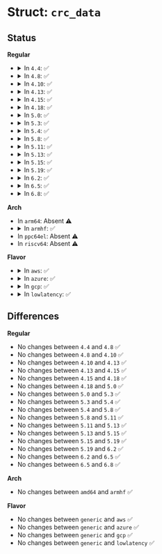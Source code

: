 # Struct: <code>crc_data</code>

## Status
<b>Regular</b>
<ul>
<li>
<details>
<summary>In <code>4.4</code>: ✅</summary>

```c
struct crc_data {
    struct task_struct *thr;
    atomic_t ready;
    atomic_t stop;
    unsigned int run_threads;
    wait_queue_head_t go;
    wait_queue_head_t done;
    u32 *crc32;
    size_t * unc_len[3];
    unsigned char * unc[3];
};
```
</details>
</li>
<li>
<details>
<summary>In <code>4.8</code>: ✅</summary>

```c
struct crc_data {
    struct task_struct *thr;
    atomic_t ready;
    atomic_t stop;
    unsigned int run_threads;
    wait_queue_head_t go;
    wait_queue_head_t done;
    u32 *crc32;
    size_t * unc_len[3];
    unsigned char * unc[3];
};
```
</details>
</li>
<li>
<details>
<summary>In <code>4.10</code>: ✅</summary>

```c
struct crc_data {
    struct task_struct *thr;
    atomic_t ready;
    atomic_t stop;
    unsigned int run_threads;
    wait_queue_head_t go;
    wait_queue_head_t done;
    u32 *crc32;
    size_t * unc_len[3];
    unsigned char * unc[3];
};
```
</details>
</li>
<li>
<details>
<summary>In <code>4.13</code>: ✅</summary>

```c
struct crc_data {
    struct task_struct *thr;
    atomic_t ready;
    atomic_t stop;
    unsigned int run_threads;
    wait_queue_head_t go;
    wait_queue_head_t done;
    u32 *crc32;
    size_t * unc_len[3];
    unsigned char * unc[3];
};
```
</details>
</li>
<li>
<details>
<summary>In <code>4.15</code>: ✅</summary>

```c
struct crc_data {
    struct task_struct *thr;
    atomic_t ready;
    atomic_t stop;
    unsigned int run_threads;
    wait_queue_head_t go;
    wait_queue_head_t done;
    u32 *crc32;
    size_t * unc_len[3];
    unsigned char * unc[3];
};
```
</details>
</li>
<li>
<details>
<summary>In <code>4.18</code>: ✅</summary>

```c
struct crc_data {
    struct task_struct *thr;
    atomic_t ready;
    atomic_t stop;
    unsigned int run_threads;
    wait_queue_head_t go;
    wait_queue_head_t done;
    u32 *crc32;
    size_t * unc_len[3];
    unsigned char * unc[3];
};
```
</details>
</li>
<li>
<details>
<summary>In <code>5.0</code>: ✅</summary>

```c
struct crc_data {
    struct task_struct *thr;
    atomic_t ready;
    atomic_t stop;
    unsigned int run_threads;
    wait_queue_head_t go;
    wait_queue_head_t done;
    u32 *crc32;
    size_t * unc_len[3];
    unsigned char * unc[3];
};
```
</details>
</li>
<li>
<details>
<summary>In <code>5.3</code>: ✅</summary>

```c
struct crc_data {
    struct task_struct *thr;
    atomic_t ready;
    atomic_t stop;
    unsigned int run_threads;
    wait_queue_head_t go;
    wait_queue_head_t done;
    u32 *crc32;
    size_t * unc_len[3];
    unsigned char * unc[3];
};
```
</details>
</li>
<li>
<details>
<summary>In <code>5.4</code>: ✅</summary>

```c
struct crc_data {
    struct task_struct *thr;
    atomic_t ready;
    atomic_t stop;
    unsigned int run_threads;
    wait_queue_head_t go;
    wait_queue_head_t done;
    u32 *crc32;
    size_t * unc_len[3];
    unsigned char * unc[3];
};
```
</details>
</li>
<li>
<details>
<summary>In <code>5.8</code>: ✅</summary>

```c
struct crc_data {
    struct task_struct *thr;
    atomic_t ready;
    atomic_t stop;
    unsigned int run_threads;
    wait_queue_head_t go;
    wait_queue_head_t done;
    u32 *crc32;
    size_t * unc_len[3];
    unsigned char * unc[3];
};
```
</details>
</li>
<li>
<details>
<summary>In <code>5.11</code>: ✅</summary>

```c
struct crc_data {
    struct task_struct *thr;
    atomic_t ready;
    atomic_t stop;
    unsigned int run_threads;
    wait_queue_head_t go;
    wait_queue_head_t done;
    u32 *crc32;
    size_t * unc_len[3];
    unsigned char * unc[3];
};
```
</details>
</li>
<li>
<details>
<summary>In <code>5.13</code>: ✅</summary>

```c
struct crc_data {
    struct task_struct *thr;
    atomic_t ready;
    atomic_t stop;
    unsigned int run_threads;
    wait_queue_head_t go;
    wait_queue_head_t done;
    u32 *crc32;
    size_t * unc_len[3];
    unsigned char * unc[3];
};
```
</details>
</li>
<li>
<details>
<summary>In <code>5.15</code>: ✅</summary>

```c
struct crc_data {
    struct task_struct *thr;
    atomic_t ready;
    atomic_t stop;
    unsigned int run_threads;
    wait_queue_head_t go;
    wait_queue_head_t done;
    u32 *crc32;
    size_t * unc_len[3];
    unsigned char * unc[3];
};
```
</details>
</li>
<li>
<details>
<summary>In <code>5.19</code>: ✅</summary>

```c
struct crc_data {
    struct task_struct *thr;
    atomic_t ready;
    atomic_t stop;
    unsigned int run_threads;
    wait_queue_head_t go;
    wait_queue_head_t done;
    u32 *crc32;
    size_t * unc_len[3];
    unsigned char * unc[3];
};
```
</details>
</li>
<li>
<details>
<summary>In <code>6.2</code>: ✅</summary>

```c
struct crc_data {
    struct task_struct *thr;
    atomic_t ready;
    atomic_t stop;
    unsigned int run_threads;
    wait_queue_head_t go;
    wait_queue_head_t done;
    u32 *crc32;
    size_t * unc_len[3];
    unsigned char * unc[3];
};
```
</details>
</li>
<li>
<details>
<summary>In <code>6.5</code>: ✅</summary>

```c
struct crc_data {
    struct task_struct *thr;
    atomic_t ready;
    atomic_t stop;
    unsigned int run_threads;
    wait_queue_head_t go;
    wait_queue_head_t done;
    u32 *crc32;
    size_t * unc_len[3];
    unsigned char * unc[3];
};
```
</details>
</li>
<li>
<details>
<summary>In <code>6.8</code>: ✅</summary>

```c
struct crc_data {
    struct task_struct *thr;
    atomic_t ready;
    atomic_t stop;
    unsigned int run_threads;
    wait_queue_head_t go;
    wait_queue_head_t done;
    u32 *crc32;
    size_t * unc_len[3];
    unsigned char * unc[3];
};
```
</details>
</li>
</ul>
<b>Arch</b>
<ul>
<li>
In <code>arm64</code>: Absent ⚠️
</li>
<li>
<details>
<summary>In <code>armhf</code>: ✅</summary>

```c
struct crc_data {
    struct task_struct *thr;
    atomic_t ready;
    atomic_t stop;
    unsigned int run_threads;
    wait_queue_head_t go;
    wait_queue_head_t done;
    u32 *crc32;
    size_t * unc_len[3];
    unsigned char * unc[3];
};
```
</details>
</li>
<li>
In <code>ppc64el</code>: Absent ⚠️
</li>
<li>
In <code>riscv64</code>: Absent ⚠️
</li>
</ul>
<b>Flavor</b>
<ul>
<li>
<details>
<summary>In <code>aws</code>: ✅</summary>

```c
struct crc_data {
    struct task_struct *thr;
    atomic_t ready;
    atomic_t stop;
    unsigned int run_threads;
    wait_queue_head_t go;
    wait_queue_head_t done;
    u32 *crc32;
    size_t * unc_len[3];
    unsigned char * unc[3];
};
```
</details>
</li>
<li>
<details>
<summary>In <code>azure</code>: ✅</summary>

```c
struct crc_data {
    struct task_struct *thr;
    atomic_t ready;
    atomic_t stop;
    unsigned int run_threads;
    wait_queue_head_t go;
    wait_queue_head_t done;
    u32 *crc32;
    size_t * unc_len[3];
    unsigned char * unc[3];
};
```
</details>
</li>
<li>
<details>
<summary>In <code>gcp</code>: ✅</summary>

```c
struct crc_data {
    struct task_struct *thr;
    atomic_t ready;
    atomic_t stop;
    unsigned int run_threads;
    wait_queue_head_t go;
    wait_queue_head_t done;
    u32 *crc32;
    size_t * unc_len[3];
    unsigned char * unc[3];
};
```
</details>
</li>
<li>
<details>
<summary>In <code>lowlatency</code>: ✅</summary>

```c
struct crc_data {
    struct task_struct *thr;
    atomic_t ready;
    atomic_t stop;
    unsigned int run_threads;
    wait_queue_head_t go;
    wait_queue_head_t done;
    u32 *crc32;
    size_t * unc_len[3];
    unsigned char * unc[3];
};
```
</details>
</li>
</ul>

## Differences
<b>Regular</b>
<ul>
<li>
No changes between <code>4.4</code> and <code>4.8</code> ✅
</li>
<li>
No changes between <code>4.8</code> and <code>4.10</code> ✅
</li>
<li>
No changes between <code>4.10</code> and <code>4.13</code> ✅
</li>
<li>
No changes between <code>4.13</code> and <code>4.15</code> ✅
</li>
<li>
No changes between <code>4.15</code> and <code>4.18</code> ✅
</li>
<li>
No changes between <code>4.18</code> and <code>5.0</code> ✅
</li>
<li>
No changes between <code>5.0</code> and <code>5.3</code> ✅
</li>
<li>
No changes between <code>5.3</code> and <code>5.4</code> ✅
</li>
<li>
No changes between <code>5.4</code> and <code>5.8</code> ✅
</li>
<li>
No changes between <code>5.8</code> and <code>5.11</code> ✅
</li>
<li>
No changes between <code>5.11</code> and <code>5.13</code> ✅
</li>
<li>
No changes between <code>5.13</code> and <code>5.15</code> ✅
</li>
<li>
No changes between <code>5.15</code> and <code>5.19</code> ✅
</li>
<li>
No changes between <code>5.19</code> and <code>6.2</code> ✅
</li>
<li>
No changes between <code>6.2</code> and <code>6.5</code> ✅
</li>
<li>
No changes between <code>6.5</code> and <code>6.8</code> ✅
</li>
</ul>
<b>Arch</b>
<ul>
<li>
No changes between <code>amd64</code> and <code>armhf</code> ✅
</li>
</ul>
<b>Flavor</b>
<ul>
<li>
No changes between <code>generic</code> and <code>aws</code> ✅
</li>
<li>
No changes between <code>generic</code> and <code>azure</code> ✅
</li>
<li>
No changes between <code>generic</code> and <code>gcp</code> ✅
</li>
<li>
No changes between <code>generic</code> and <code>lowlatency</code> ✅
</li>
</ul>

